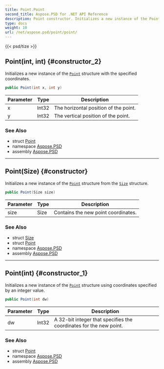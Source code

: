 ```yaml
---
title: Point.Point
second_title: Aspose.PSD for .NET API Reference
description: Point constructor. Initializes a new instance of the Point structure with the specified coordinates
type: docs
weight: 10
url: /net/aspose.psd/point/point/
---
```

{{< psd/tize >}}
## Point(int, int) {#constructor_2}

Initializes a new instance of the [`Point`](../) structure with the specified coordinates.

```csharp
public Point(int x, int y)
```

| Parameter | Type | Description |
| --- | --- | --- |
| x | Int32 | The horizontal position of the point. |
| y | Int32 | The vertical position of the point. |

### See Also

* struct [Point](../)
* namespace [Aspose.PSD](../../../aspose.psd/)
* assembly [Aspose.PSD](../../../)

---

## Point(Size) {#constructor}

Initializes a new instance of the [`Point`](../) structure from the [`Size`](../../size/) structure.

```csharp
public Point(Size size)
```

| Parameter | Type | Description |
| --- | --- | --- |
| size | Size | Contains the new point coordinates. |

### See Also

* struct [Size](../../size/)
* struct [Point](../)
* namespace [Aspose.PSD](../../../aspose.psd/)
* assembly [Aspose.PSD](../../../)

---

## Point(int) {#constructor_1}

Initializes a new instance of the [`Point`](../) structure using coordinates specified by an integer value.

```csharp
public Point(int dw)
```

| Parameter | Type | Description |
| --- | --- | --- |
| dw | Int32 | A 32-bit integer that specifies the coordinates for the new point. |

### See Also

* struct [Point](../)
* namespace [Aspose.PSD](../../../aspose.psd/)
* assembly [Aspose.PSD](../../../)


